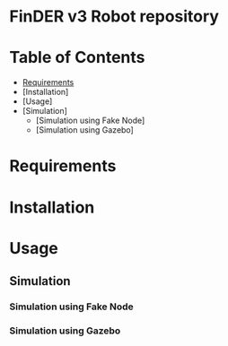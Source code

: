  # FinDER v3 Robot repository
 
 # Table of Contents
 * [Requirements](#requirements)
 * [Installation]
 * [Usage]
  * [Simulation]
    * [Simulation using Fake Node]
    * [Simulation using Gazebo]

# Requirements

# Installation

# Usage
## Simulation
### Simulation using Fake Node
### Simulation using Gazebo
